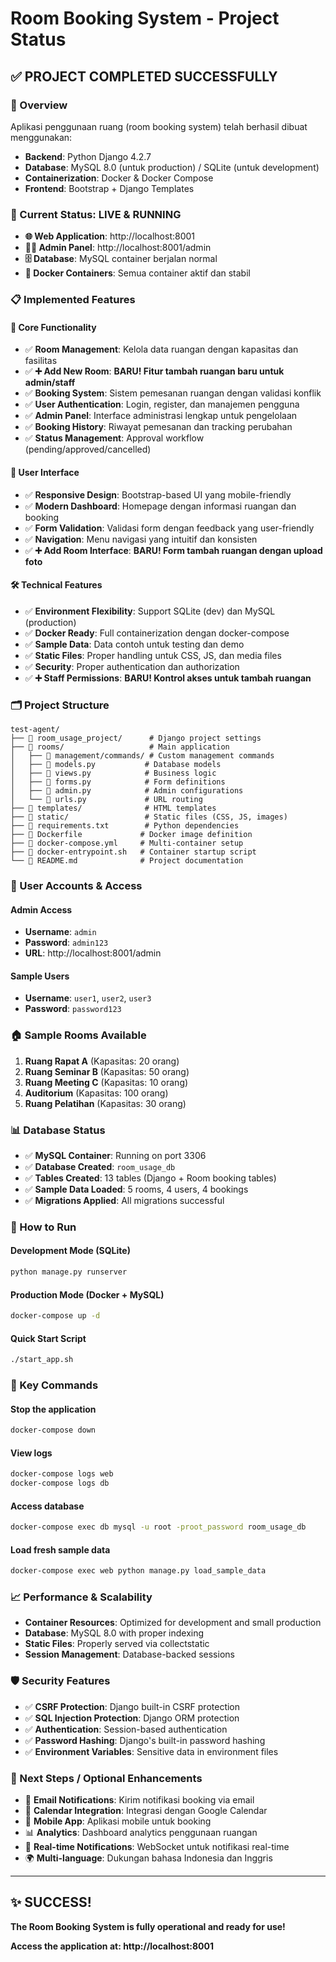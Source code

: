# Room Booking System - Project Status

## ✅ PROJECT COMPLETED SUCCESSFULLY

### 🎯 Overview
Aplikasi penggunaan ruang (room booking system) telah berhasil dibuat menggunakan:
- **Backend**: Python Django 4.2.7
- **Database**: MySQL 8.0 (untuk production) / SQLite (untuk development)
- **Containerization**: Docker & Docker Compose
- **Frontend**: Bootstrap + Django Templates

### 🚀 Current Status: **LIVE & RUNNING**
- **🌐 Web Application**: http://localhost:8001
- **👨‍💼 Admin Panel**: http://localhost:8001/admin  
- **🗄️ Database**: MySQL container berjalan normal
- **🐳 Docker Containers**: Semua container aktif dan stabil

### 📋 Implemented Features

#### 🏢 Core Functionality
- ✅ **Room Management**: Kelola data ruangan dengan kapasitas dan fasilitas
- ✅ **➕ Add New Room**: **BARU! Fitur tambah ruangan baru untuk admin/staff**
- ✅ **Booking System**: Sistem pemesanan ruangan dengan validasi konflik
- ✅ **User Authentication**: Login, register, dan manajemen pengguna
- ✅ **Admin Panel**: Interface administrasi lengkap untuk pengelolaan
- ✅ **Booking History**: Riwayat pemesanan dan tracking perubahan
- ✅ **Status Management**: Approval workflow (pending/approved/cancelled)

#### 🎨 User Interface
- ✅ **Responsive Design**: Bootstrap-based UI yang mobile-friendly
- ✅ **Modern Dashboard**: Homepage dengan informasi ruangan dan booking
- ✅ **Form Validation**: Validasi form dengan feedback yang user-friendly
- ✅ **Navigation**: Menu navigasi yang intuitif dan konsisten
- ✅ **➕ Add Room Interface**: **BARU! Form tambah ruangan dengan upload foto**

#### 🛠 Technical Features
- ✅ **Environment Flexibility**: Support SQLite (dev) dan MySQL (production)
- ✅ **Docker Ready**: Full containerization dengan docker-compose
- ✅ **Sample Data**: Data contoh untuk testing dan demo
- ✅ **Static Files**: Proper handling untuk CSS, JS, dan media files
- ✅ **Security**: Proper authentication dan authorization
- ✅ **➕ Staff Permissions**: **BARU! Kontrol akses untuk tambah ruangan**

### 🗂 Project Structure
```
test-agent/
├── 📁 room_usage_project/      # Django project settings
├── 📁 rooms/                   # Main application
│   ├── 📁 management/commands/ # Custom management commands
│   ├── 📄 models.py           # Database models
│   ├── 📄 views.py            # Business logic
│   ├── 📄 forms.py            # Form definitions
│   ├── 📄 admin.py            # Admin configurations
│   └── 📄 urls.py             # URL routing
├── 📁 templates/              # HTML templates
├── 📁 static/                 # Static files (CSS, JS, images)
├── 📄 requirements.txt        # Python dependencies
├── 📄 Dockerfile             # Docker image definition
├── 📄 docker-compose.yml     # Multi-container setup
├── 📄 docker-entrypoint.sh   # Container startup script
└── 📄 README.md              # Project documentation
```

### 👥 User Accounts & Access

#### Admin Access
- **Username**: `admin`
- **Password**: `admin123`
- **URL**: http://localhost:8001/admin

#### Sample Users
- **Username**: `user1`, `user2`, `user3`
- **Password**: `password123`

### 🏠 Sample Rooms Available
1. **Ruang Rapat A** (Kapasitas: 20 orang)
2. **Ruang Seminar B** (Kapasitas: 50 orang)
3. **Ruang Meeting C** (Kapasitas: 10 orang)
4. **Auditorium** (Kapasitas: 100 orang)
5. **Ruang Pelatihan** (Kapasitas: 30 orang)

### 📊 Database Status
- ✅ **MySQL Container**: Running on port 3306
- ✅ **Database Created**: `room_usage_db`
- ✅ **Tables Created**: 13 tables (Django + Room booking tables)
- ✅ **Sample Data Loaded**: 5 rooms, 4 users, 4 bookings
- ✅ **Migrations Applied**: All migrations successful

### 🚀 How to Run

#### Development Mode (SQLite)
```bash
python manage.py runserver
```

#### Production Mode (Docker + MySQL)
```bash
docker-compose up -d
```

#### Quick Start Script
```bash
./start_app.sh
```

### 🔧 Key Commands

#### Stop the application
```bash
docker-compose down
```

#### View logs
```bash
docker-compose logs web
docker-compose logs db
```

#### Access database
```bash
docker-compose exec db mysql -u root -proot_password room_usage_db
```

#### Load fresh sample data
```bash
docker-compose exec web python manage.py load_sample_data
```

### 📈 Performance & Scalability
- **Container Resources**: Optimized for development and small production
- **Database**: MySQL 8.0 with proper indexing
- **Static Files**: Properly served via collectstatic
- **Session Management**: Database-backed sessions

### 🛡 Security Features
- ✅ **CSRF Protection**: Django built-in CSRF protection
- ✅ **SQL Injection Protection**: Django ORM protection
- ✅ **Authentication**: Session-based authentication
- ✅ **Password Hashing**: Django's built-in password hashing
- ✅ **Environment Variables**: Sensitive data in environment files

### 🎯 Next Steps / Optional Enhancements
- 📧 **Email Notifications**: Kirim notifikasi booking via email
- 📅 **Calendar Integration**: Integrasi dengan Google Calendar
- 📱 **Mobile App**: Aplikasi mobile untuk booking
- 📊 **Analytics**: Dashboard analytics penggunaan ruangan
- 🔔 **Real-time Notifications**: WebSocket untuk notifikasi real-time
- 🌍 **Multi-language**: Dukungan bahasa Indonesia dan Inggris

---

## ✨ SUCCESS! 
**The Room Booking System is fully operational and ready for use!**

**Access the application at: http://localhost:8001**
